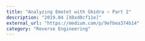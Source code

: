 ```yaml
---
title: "Analyzing Emotet with Ghidra — Part 2"
description: "2019.04 [X0xd0cf11e]"
external_url: "https://medium.com/p/9efbea374b14"
category: "Reverse Engineering"
---
```

